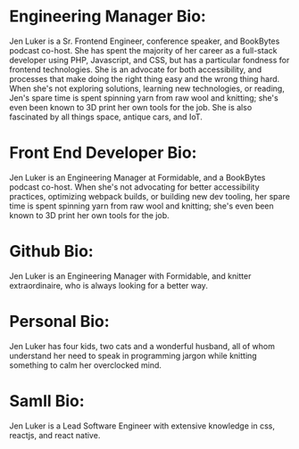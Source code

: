 # Engineering Manager Bio:

Jen Luker is a Sr. Frontend Engineer, conference speaker, and BookBytes podcast co-host. She has spent the majority of her career as a full-stack developer using PHP, Javascript, and CSS, but has a particular fondness for frontend technologies. She is an advocate for both accessibility, and processes that make doing the right thing easy and the wrong thing hard. When she's not exploring solutions, learning new technologies, or reading, Jen's spare time is spent spinning yarn from raw wool and knitting; she's even been known to 3D print her own tools for the job. She is also fascinated by all things space, antique cars, and IoT.

# Front End Developer Bio:
Jen Luker is an Engineering Manager at Formidable, and a BookBytes podcast co-host. When she's not advocating for better accessibility practices, optimizing webpack builds, or building new dev tooling, her spare time is spent spinning yarn from raw wool and knitting; she's even been known to 3D print her own tools for the job.

# Github Bio:
Jen Luker is an Engineering Manager with Formidable, and knitter extraordinaire, who is always looking for a better way.

# Personal Bio:
Jen Luker has four kids, two cats and a wonderful husband, all of whom understand her need to speak in programming jargon while knitting something to calm her overclocked mind.

# Samll Bio:
Jen Luker is a Lead Software Engineer with extensive knowledge in css, reactjs, and react native. 
